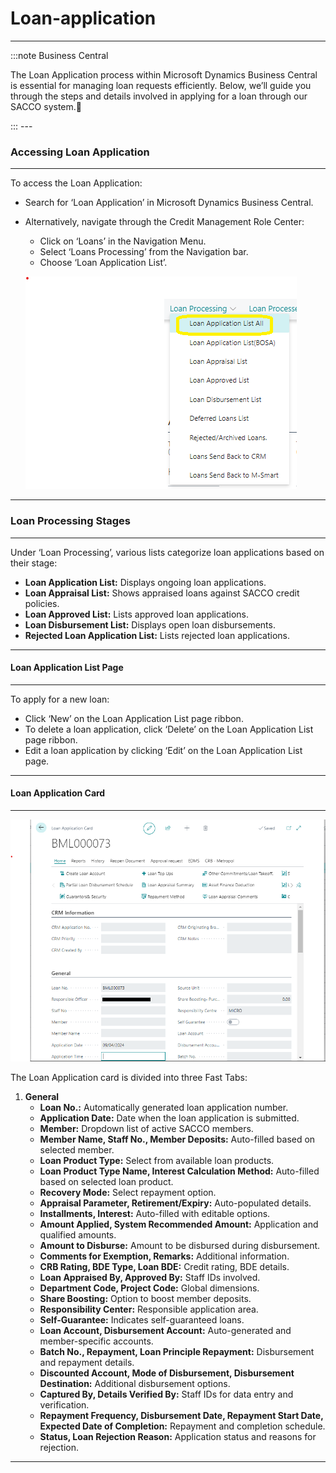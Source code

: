 # Loan-application
---

:::note Business Central
<div class="container">
    <div class="custom-note">
        <p>The Loan Application process within Microsoft Dynamics Business Central is essential for managing loan requests efficiently. Below, we’ll guide you through the steps and details involved in applying for a loan through our SACCO system.🤗</p>
    </div>
</div>
:::
---

### Accessing Loan Application
---
To access the Loan Application:
- Search for ‘Loan Application’ in Microsoft Dynamics Business Central.
- Alternatively, navigate through the Credit Management Role Center:
  - Click on ‘Loans’ in the Navigation Menu.
  - Select ‘Loans Processing’ from the Navigation bar.
  - Choose ‘Loan Application List’.

  ![alt text](image.png)

---
### Loan Processing Stages
---

Under ‘Loan Processing’, various lists categorize loan applications based on their stage:
- **Loan Application List:** Displays ongoing loan applications.
- **Loan Appraisal List:** Shows appraised loans against SACCO credit policies.
- **Loan Approved List:** Lists approved loan applications.
- **Loan Disbursement List:** Displays open loan disbursements.
- **Rejected Loan Application List:** Lists rejected loan applications.

---

#### Loan Application List Page
---

To apply for a new loan:
- Click ‘New’ on the Loan Application List page ribbon.
- To delete a loan application, click ‘Delete’ on the Loan Application List page ribbon.
- Edit a loan application by clicking ‘Edit’ on the Loan Application List page.

---
#### Loan Application Card
---
![alt text](image-1.png)

The Loan Application card is divided into three Fast Tabs:

1. **General**
   - **Loan No.:** Automatically generated loan application number.
   - **Application Date:** Date when the loan application is submitted.
   - **Member:** Dropdown list of active SACCO members.
   - **Member Name, Staff No., Member Deposits:** Auto-filled based on selected member.
   - **Loan Product Type:** Select from available loan products.
   - **Loan Product Type Name, Interest Calculation Method:** Auto-filled based on selected loan product.
   - **Recovery Mode:** Select repayment option.
   - **Appraisal Parameter, Retirement/Expiry:** Auto-populated details.
   - **Installments, Interest:** Auto-filled with editable options.
   - **Amount Applied, System Recommended Amount:** Application and qualified amounts.
   - **Amount to Disburse:** Amount to be disbursed during disbursement.
   - **Comments for Exemption, Remarks:** Additional information.
   - **CRB Rating, BDE Type, Loan BDE:** Credit rating, BDE details.
   - **Loan Appraised By, Approved By:** Staff IDs involved.
   - **Department Code, Project Code:** Global dimensions.
   - **Share Boosting:** Option to boost member deposits.
   - **Responsibility Center:** Responsible application area.
   - **Self-Guarantee:** Indicates self-guaranteed loans.
   - **Loan Account, Disbursement Account:** Auto-generated and member-specific accounts.
   - **Batch No., Repayment, Loan Principle Repayment:** Disbursement and repayment details.
   - **Discounted Account, Mode of Disbursement, Disbursement Destination:** Additional disbursement options.
   - **Captured By, Details Verified By:** Staff IDs for data entry and verification.
   - **Repayment Frequency, Disbursement Date, Repayment Start Date, Expected Date of Completion:** Repayment and completion schedule.
   - **Status, Loan Rejection Reason:** Application status and reasons for rejection.

---


